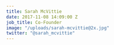 ```yaml
---
title: Sarah McVittie
date: 2017-11-08 14:09:00 Z
job_title: Co-Founder
image: "/uploads/sarah-mcvittie@2x.jpg"
twitter: "@sarah_mcvittie"
---
```


